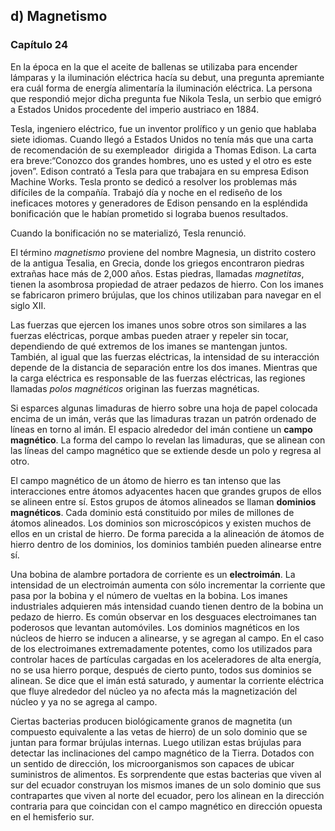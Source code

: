 ## d) Magnetismo

### Capítulo 24

En la época en la que el aceite de ballenas se utilizaba para encender lámparas y la iluminación eléctrica hacía su debut, una pregunta apremiante era cuál forma de energía alimentaría la iluminación eléctrica. La persona que respondió mejor dicha pregunta fue Nikola Tesla, un serbio que emigró a Estados Unidos procedente del imperio austriaco en 1884.

Tesla, ingeniero eléctrico, fue un inventor prolífico y un genio que hablaba siete idiomas. Cuando llegó a Estados Unidos no tenía más que una carta de recomendación de su exempleador  dirigida a Thomas Edison. La carta era breve:“Conozco dos grandes hombres, uno es usted y el otro es este joven”. Edison contrató a Tesla para que trabajara en su empresa Edison Machine Works. Tesla pronto se dedicó a resolver los problemas más difíciles de la compañía. Trabajó día y noche en el rediseño de los ineficaces motores y generadores de Edison pensando en la espléndida bonificación que le habían prometido si lograba buenos resultados.

Cuando la bonificación no se materializó, Tesla renunció.  

El término _magnetismo_ proviene del nombre Magnesia, un distrito costero de la antigua Tesalia, en Grecia, donde los griegos encontraron piedras extrañas hace más de 2,000 años. Estas piedras, llamadas _magnetitas_, tienen la asombrosa propiedad de atraer pedazos de hierro. Con los imanes se fabricaron primero brújulas, que los chinos utilizaban para navegar en el siglo XII.

Las fuerzas que ejercen los imanes unos sobre otros son similares a las fuerzas eléctricas, porque ambas pueden atraer y repeler sin tocar, dependiendo de qué extremos de los imanes se mantengan juntos. También, al igual que las fuerzas eléctricas, la intensidad de su interacción depende de la distancia de separación entre los dos imanes. Mientras que la carga eléctrica es responsable de las fuerzas eléctricas, las regiones llamadas _polos magnéticos_ originan las fuerzas magnéticas.

Si esparces algunas limaduras de hierro sobre una hoja de papel colocada encima de un imán, verás que las limaduras trazan un patrón ordenado de líneas en torno al imán. El espacio alrededor del imán contiene un **campo magnético**. La forma del campo lo revelan las limaduras, que se alinean con las líneas del campo magnético que se extiende desde un polo y regresa al otro.

El campo magnético de un átomo de hierro es tan intenso que las interacciones entre átomos adyacentes hacen que grandes grupos de ellos se alineen entre sí. Estos grupos de átomos alineados se llaman **dominios magnéticos**. Cada dominio está constituido por miles de millones de átomos alineados. Los dominios son microscópicos y existen muchos de ellos en un cristal de hierro. De forma parecida a la alineación de átomos de hierro dentro de los dominios, los dominios también pueden alinearse entre sí.

Una bobina de alambre portadora de corriente es un **electroimán**. La intensidad de un electroimán aumenta con sólo incrementar la corriente que pasa por la bobina y el número de vueltas en la bobina. Los imanes industriales adquieren más intensidad cuando tienen dentro de la bobina un pedazo de hierro. Es común observar en los desguaces electroimanes tan poderosos que levantan automóviles. Los dominios magnéticos en los núcleos de hierro se inducen a alinearse, y se agregan al campo. En el caso de los electroimanes extremadamente potentes, como los utilizados para controlar haces de partículas cargadas en los aceleradores de alta energía, no se usa hierro porque, después de cierto punto, todos sus dominios se alinean. Se dice que el imán está saturado, y aumentar la corriente eléctrica que fluye alrededor del núcleo ya no afecta más la magnetización del núcleo y ya no se agrega al campo.

Ciertas bacterias producen biológicamente granos de magnetita (un compuesto equivalente a las vetas de hierro) de un solo dominio que se juntan para formar brújulas internas. Luego utilizan estas brújulas para detectar las inclinaciones del campo magnético de la Tierra. Dotados con un sentido de dirección, los microorganismos son capaces de ubicar suministros de alimentos. Es sorprendente que estas bacterias que viven al sur del ecuador construyan los mismos imanes de un solo dominio que sus contrapartes que viven al norte del ecuador, pero los alinean en la dirección contraria para que coincidan con el campo magnético en dirección opuesta en el hemisferio sur.